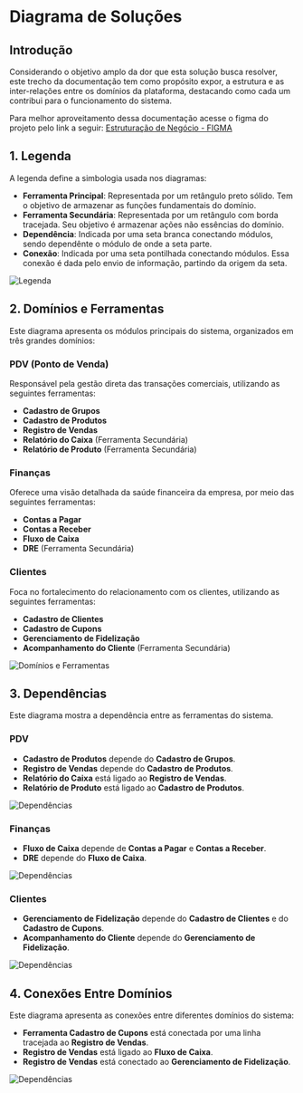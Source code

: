 # Diagrama de Soluções

## Introdução
Considerando o objetivo amplo da dor que esta solução busca resolver, este trecho da documentação tem como propósito expor, a estrutura e as inter-relações entre os domínios da plataforma, destacando como cada um contribui para o funcionamento do sistema.

Para melhor aproveitamento dessa documentação acesse o figma do projeto pelo link a seguir: [Estruturação de Negócio - FIGMA](https://www.figma.com/design/dnBqepKRepi4wqaEI2k5nA/Negócio?node-id=8-4&p=f&t=XdYzO5pRCfeSlNEh-0)


## 1. Legenda
A legenda define a simbologia usada nos diagramas:

- **Ferramenta Principal**: Representada por um retângulo preto sólido. Tem o objetivo de armazenar as funções fundamentais do domínio.
- **Ferramenta Secundária**: Representada por um retângulo com borda tracejada. Seu objetivo é armazenar ações não essências do domínio.
- **Dependência**: Indicada por uma seta branca conectando módulos, sendo dependênte o módulo de onde a seta parte.
- **Conexão**: Indicada por uma seta pontilhada conectando módulos. Essa conexão é dada pelo envio de informação, partindo da origem da seta.

![Legenda](../documentation/static/img/diagrama_solucoes/Legenda.png)


## 2. Domínios e Ferramentas
Este diagrama apresenta os módulos principais do sistema, organizados em três grandes domínios:

### **PDV (Ponto de Venda)**
Responsável pela gestão direta das transações comerciais, utilizando as seguintes ferramentas:
- **Cadastro de Grupos**
- **Cadastro de Produtos**
- **Registro de Vendas**
- **Relatório do Caixa** (Ferramenta Secundária)
- **Relatório de Produto** (Ferramenta Secundária)

### **Finanças**
Oferece uma visão detalhada da saúde financeira da empresa, por meio das seguintes ferramentas:
- **Contas a Pagar**
- **Contas a Receber**
- **Fluxo de Caixa**
- **DRE** (Ferramenta Secundária)

### **Clientes**
Foca no fortalecimento do relacionamento com os clientes, utilizando as seguintes ferramentas:
- **Cadastro de Clientes**
- **Cadastro de Cupons**
- **Gerenciamento de Fidelização**
- **Acompanhamento do Cliente** (Ferramenta Secundária)

![Domínios e Ferramentas](../documentation/static/img/diagrama_solucoes/Diagrama%20de%20Soluções%20-%20Domínios%20e%20Ferramentas.png)


## 3. Dependências
Este diagrama mostra a dependência entre as ferramentas do sistema.

### **PDV**
- **Cadastro de Produtos** depende do **Cadastro de Grupos**.
- **Registro de Vendas** depende do **Cadastro de Produtos**.
- **Relatório do Caixa** está ligado ao **Registro de Vendas**.
- **Relatório de Produto** está ligado ao **Cadastro de Produtos**.

![Dependências](../documentation/static/img/diagrama_solucoes/Diagrama%20de%20Soluções%20-%20Depêndecias%20_%20PDV.png)

### **Finanças**
- **Fluxo de Caixa** depende de **Contas a Pagar** e **Contas a Receber**.
- **DRE** depende do **Fluxo de Caixa**.

![Dependências](../documentation/static/img/diagrama_solucoes/Diagrama%20de%20Soluções%20-%20Depêndecias%20_%20Finanças.png)

### **Clientes**
- **Gerenciamento de Fidelização** depende do **Cadastro de Clientes** e do **Cadastro de Cupons**.
- **Acompanhamento do Cliente** depende do **Gerenciamento de Fidelização**.

![Dependências](../documentation/static/img/diagrama_solucoes/Diagrama%20de%20Soluções%20-%20Depêndecias%20_%20Clientes.png)


## 4. Conexões Entre Domínios
Este diagrama apresenta as conexões entre diferentes domínios do sistema:
- **Ferramenta Cadastro de Cupons** está conectada por uma linha tracejada ao **Registro de Vendas**.
- **Registro de Vendas** está ligado ao **Fluxo de Caixa**.
- **Registro de Vendas** está conectado ao **Gerenciamento de Fidelização**.

![Dependências](../documentation/static/img/diagrama_solucoes/Diagrama%20de%20Soluções%20-%20Conexões%20Entre%20Domínios.png)

